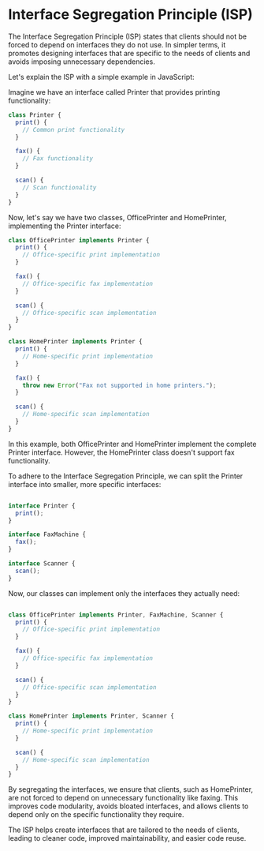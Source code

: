 # Interface Segregation Principle (ISP)

The Interface Segregation Principle (ISP) states that clients should not be forced to depend on interfaces they do not use. In simpler terms, it promotes designing interfaces that are specific to the needs of clients and avoids imposing unnecessary dependencies.

Let's explain the ISP with a simple example in JavaScript:

Imagine we have an interface called Printer that provides printing functionality:

```javascript
class Printer {
  print() {
    // Common print functionality
  }

  fax() {
    // Fax functionality
  }

  scan() {
    // Scan functionality
  }
}

```

Now, let's say we have two classes, OfficePrinter and HomePrinter, implementing the Printer interface:

```javascript
class OfficePrinter implements Printer {
  print() {
    // Office-specific print implementation
  }

  fax() {
    // Office-specific fax implementation
  }

  scan() {
    // Office-specific scan implementation
  }
}

class HomePrinter implements Printer {
  print() {
    // Home-specific print implementation
  }

  fax() {
    throw new Error("Fax not supported in home printers.");
  }

  scan() {
    // Home-specific scan implementation
  }
}

```
In this example, both OfficePrinter and HomePrinter implement the complete Printer interface. However, the HomePrinter class doesn't support fax functionality.

To adhere to the Interface Segregation Principle, we can split the Printer interface into smaller, more specific interfaces:

```javascript

interface Printer {
  print();
}

interface FaxMachine {
  fax();
}

interface Scanner {
  scan();
}


```

Now, our classes can implement only the interfaces they actually need:

```javascript

class OfficePrinter implements Printer, FaxMachine, Scanner {
  print() {
    // Office-specific print implementation
  }

  fax() {
    // Office-specific fax implementation
  }

  scan() {
    // Office-specific scan implementation
  }
}

class HomePrinter implements Printer, Scanner {
  print() {
    // Home-specific print implementation
  }

  scan() {
    // Home-specific scan implementation
  }
}


```

By segregating the interfaces, we ensure that clients, such as HomePrinter, are not forced to depend on unnecessary functionality like faxing. This improves code modularity, avoids bloated interfaces, and allows clients to depend only on the specific functionality they require.

The ISP helps create interfaces that are tailored to the needs of clients, leading to cleaner code, improved maintainability, and easier code reuse.